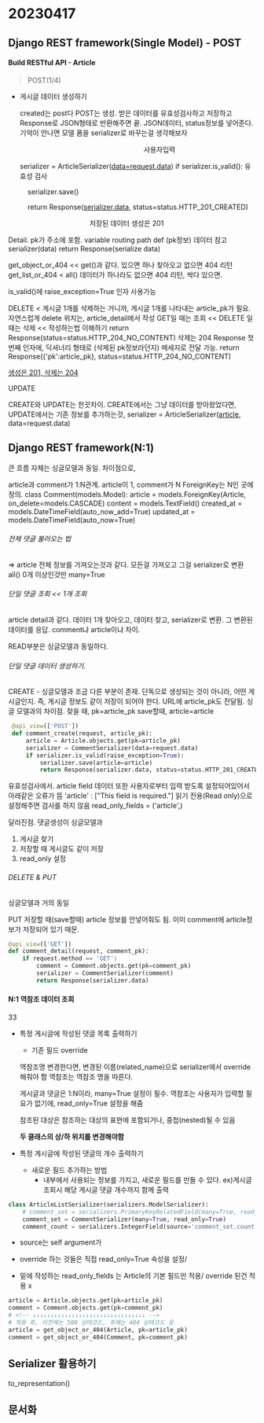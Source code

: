 # 20230417

## Django REST framework(Single Model) - POST

#### Build RESTful API - Article

> POST(1/4)

- 게시글 데이터 생성하기
  
  created는 post다
  POST는 생성.
  받은 데이터를 유효성검사하고 저장하고 Response로 JSON형태로 반환해주면 끝. JSON데이터, status정보를 넣어준다. 
  기억이 안나면 모델 폼을 serializer로 바꾸는걸 생각해보자
  
                                                                  사용자입력
  
  serializer = ArticleSerializer(<u>data=request.data</u>)
  if serializer.is_valid(): 유효성 검사
  
      serializer.save()
  
      return Response(<u>serializer.data</u>, status=status.HTTP_201_CREATED)
  
                                      저장된 데이터                                생성은 201

Detail.
pk가 주소에 포함. variable routing
path
def (pk정보)
  데이터 참고
  serializer(data)
  return Response(serialize data)

get_object_or_404 << get()과 같다. 있으면 하나 찾아오고 없으면 404 리턴
get_list_or_404 < all() 데이터가 하나라도 없으면 404 리턴, 싹다 있으면.

is_valid()에 raise_exception=True 인자 사용가능

DELETE < 게시글 1개를 삭제하는 거니까, 게시글 1개를 나타내는 article_pk가 필요. 자연스럽게 delete 위치는, article_detail에서 작성
GET일 때는 조회 << 
DELETE 일때는 삭제 << 작성하는법 이해하기
return Response(status=status.HTTP_204_NO_CONTENT)   삭제는 204 
Response 첫번째 인자에, 딕셔너리 형태로 (삭제된 pk정보라던지) 메세지로 전달 가능.
return Response({'pk':article_pk}, status=status.HTTP_204_NO_CONTENT) 

<u>생성은 201, 삭제는 204</u>

UPDATE

CREATE와 UPDATE는 한끗차이.
CREATE에서는 그냥 데이터를 받아왔었다면, UPDATE에서는 기존 정보를 추가하는것,
serializer = ArticleSerializer(<u>article</u>, data=request.data)

## Django REST framework(N:1)

큰 흐름 자체는 싱글모델과 동일.
차이점으로, 

article과 comment가 1:N관계. article이 1, comment가 N
ForeignKey는 N인 곳에 정의.
class Comment(models.Model):
    article = models.ForeignKey(Article, on_delete=models.CASCADE)
    content = models.TextField()
    created_at = models.DateTimeField(auto_now_add=True)
    updated_at = models.DateTimeField(auto_now=True)

###### 전체 댓글 불러오는 법

=> article 전체 정보를 가져오는것과 같다. 모든걸 가져오고 그걸 serializer로 변환
all() 0개 이상인것만 many=True

###### 단일 댓글 조회 << 1개 조회

article detail과 같다. 데이터 1개 찾아오고, 데이터 찾고,
serializer로 변환. 그 변환된 데이터를 응답. comment냐 article이냐 차이.

READ부분은 싱글모델과 동일하다.

###### 단일 댓글 데이터 생성하기.

CREATE - 싱글모델과 조금 다른 부분이 존재.
단독으로 생성되는 것이 아니라, 어떤 게시글인지.
즉, 게시글 정보도 같이 저장이 되어야 한다.
URL에 article_pk도 전달됨.
싱글 모델과의 차이점. 
찾을 때, pk=article_pk
save할때, article=article

```python
 @api_view(['POST'])    
 def comment_create(request, article_pk):
     article = Article.objects.get(pk=article_pk)
     serializer = CommentSerializer(data=request.data)
     if serializer.is_valid(raise_exception=True):
         serializer.save(article=article)
         return Response(serializer.data, status=status.HTTP_201_CREATED)
```

유효성검사에서. article field 데이터 또한 사용자로부터 입력 받도록 설정되어있어서 아래같은 오류가 뜸
'article' : ["This field is required."]
읽기 전용(Read only)으로 설정해주면 검사를 하지 않음
read_only_fields = ('article',)

달라진점. 댓글생성이 싱글모델과

1. 게시글 찾기
2. 저장할 때 게시글도 같이 저장
3. read_only 설정

###### DELETE & PUT

싱글모델과 거의 동일

PUT 저장할 때(save할때) article 정보를 안넣어줘도 됨.
이미 comment에 article정보가 저장되어 있기 때문.

```python
@api_view(['GET'])    
def comment_detail(request, comment_pk):
    if request.method == 'GET':
        comment = Comment.objects.get(pk=comment_pk)
        serializer = CommentSerializer(comment)
        return Response(serializer.data)
```

#### N:1 역참조 데이터 조회

33

- 특정 게시글에 작성된 댓글 목록 출력하기
  
  - 기존 필드 override
    
    <!-- - fields = ['id','title','comment)set',] -->
  
  역참조명 변경한다면, 변경된 이름(related_name)으로 serializer에서 override 해줘야 함
  역참조는 역참조 명을 따른다.
  
  게시글과 댓글은 1:N이라, many=True 설정이 필수. 역참조는 사용자가 입력할 필요가 없기에, read_only=True 설정을 해줌
  
  참조된 대상은 참조하는 대상의 표현에 포함되거나, 중첩(nested)될 수 있음
  
  **두 클래스의 상/하 위치를 변경해야함**

- 특정 게시글에 작성된 댓글의 개수 출력하기
  
  - 새로운 필드 추가하는 방법
    - 내부에서 사용되는 정보를 가지고, 새로운 필드를 만들 수 있다. ex)게시글 조회시 해당 게시글 댓글 개수까지 함께 출력

```python
class ArticleListSerializer(serializers.ModelSerializer):
    # comment_set = serializers.PrimaryKeyRelatedField(many=True, read_only=True)
    comment_set = CommentSerializer(many=True, read_only=True)
    comment_count = serializers.IntegerField(source='comment_set.count', read_only=True)
```

- source는 self argument가 

- override 하는 것들은 직접 read_only=True 속성을 설정/

- 밑에 작성하는 read_only_fields 는 Article의 기본 필드만 적용/ override 된건 적용 x

```python
article = Article.objects.get(pk=article_pk)
comment = Comment.objects.get(pk=comment_pk)
# <!-- ↓↓↓↓↓↓↓↓↓↓↓↓↓↓↓↓↓↓↓↓↓↓↓↓↓↓↓↓↓↓↓↓ -->
# 적용 후, 이전에는 500 상태코드, 후에는 404 상태코드 응
article = get_object_or_404(Article, pk=article_pk)
comment = get_object_or_404(Comment, pk=comment_pk)
```

## Serializer 활용하기

to_representation() 

## 문서화
